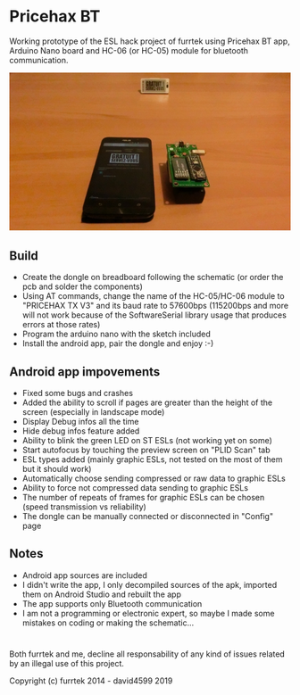 # Pricehax BT
Working prototype of the ESL hack project of furrtek using Pricehax BT app, Arduino Nano board and HC-06 (or HC-05) module for bluetooth communication.

![PricehaxBT](PricehaxBT.jpg)

## Build
- Create the dongle on breadboard following the schematic (or order the pcb and solder the components)
- Using AT commands, change the name of the HC-05/HC-06 module to "PRICEHAX TX V3" and its baud rate to 57600bps (115200bps and more will not work because of the SoftwareSerial library usage that produces errors at those rates)
- Program the arduino nano with the sketch included
- Install the android app, pair the dongle and enjoy :-)

## Android app impovements
- Fixed some bugs and crashes
- Added the ability to scroll if pages are greater than the height of the screen (especially in landscape mode)
- Display Debug infos all the time
- Hide debug infos feature added
- Ability to blink the green LED on ST ESLs (not working yet on some)
- Start autofocus by touching the preview screen on "PLID Scan" tab
- ESL types added (mainly graphic ESLs, not tested on the most of them but it should work)
- Automatically choose sending compressed or raw data to graphic ESLs
- Ability to force not compressed data sending to graphic ESLs
- The number of repeats of frames for graphic ESLs can be chosen (speed transmission vs reliability)
- The dongle can be manually connected or disconnected in "Config" page

## Notes
- Android app sources are included
- I didn't write the app, I only decompiled sources of the apk, imported them on Android Studio and rebuilt the app
- The app supports only Bluetooth communication
- I am not a programming or electronic expert, so maybe I made some mistakes on coding or making the schematic...

#

Both furrtek and me, decline all responsability of any kind of issues related by an illegal use of this project.

Copyright (c) furrtek 2014 - david4599 2019